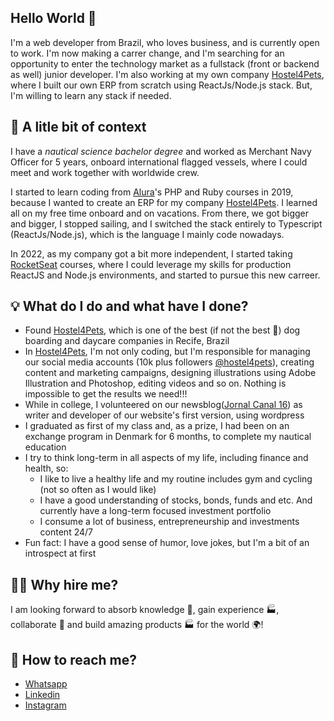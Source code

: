 ## Hello World 👋

I'm a web developer from Brazil, who loves business, and is currently open to work. I'm now making a carrer change, and I'm searching for an opportunity to enter the technology market as a fullstack (front or backend as well) junior developer. I'm also working at my own company [Hostel4Pets](https://github.com/hostel4pets), where I built our own ERP from scratch using ReactJs/Node.js stack. But, I'm willing to learn any stack if needed.

##  📖 A litle bit of context

I have a <em>nautical science bachelor degree</em> and worked as Merchant Navy Officer for 5 years, onboard international flagged vessels, where I could meet and work together with worldwide crew.

I started to learn coding from [Alura](https://github.com/alura-cursos)'s PHP and Ruby courses in 2019, because I wanted to create an ERP for my company [Hostel4Pets](https://github.com/hostel4pets). I learned all on my free time onboard and on vacations. From there, we got bigger and bigger, I stopped sailing, and I switched the stack entirely to Typescript (ReactJs/Node.js), which is the language I mainly code nowadays.

In 2022, as my company got a bit more independent, I started taking [RocketSeat](https://github.com/Rocketseat) courses, where I could leverage my skills for production ReactJS and Node.js environments, and started to pursue this new carreer.

## 💡 What do I do and what have I done?
* Found [Hostel4Pets](https://github.com/hostel4pets), which is one of the best (if not the best 🤩) dog boarding and daycare companies in Recife, Brazil
* In [Hostel4Pets](https://github.com/hostel4pets), I'm not only coding, but I'm responsible for managing our social media accounts (10k plus followers [@hostel4pets](https://www.instagram.com/hostel4pets/)), creating content and marketing campaigns, designing illustrations using Adobe Illustration and Photoshop, editing videos and so on. Nothing is impossible to get the results we need!!!
* While in college, I volunteered on our newsblog([Jornal Canal 16](http://jornalcanal16.com.br/)) as writer and developer of our website's first version, using wordpress
* I graduated as first of my class and, as a prize, I had been on an exchange program in Denmark for 6 months, to complete my nautical education
* I try to think long-term in all aspects of my life, including finance and health, so:
  * I like to live a healthy life and my routine includes gym and cycling (not so often as I would like)
  * I have a good understanding of stocks, bonds, funds and etc. And currently have a long-term focused investment portfolio
  * I consume a lot of business, entrepreneurship and investments content 24/7
* Fun fact: I have a good sense of humor, love jokes, but I'm a bit of an introspect at first

## 🙋‍♂️ Why hire me?
I am looking forward to absorb knowledge 🧠, gain experience 🏭, collaborate 🤝 and build amazing products 🏭 for the world 🌍!

## 📲 How to reach me?
* [Whatsapp](https://wa.me/5581999006449)
* [Linkedin](https://www.linkedin.com/in/raphaelc0elh0/)
* [Instagram](https://www.instagram.com/raphaelc0elh0/)
